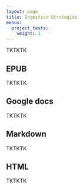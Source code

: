 ```yaml
---
layout: page
title: Ingestion Strategies
menus:
  project_texts:
    weight: 1
---
```


TKTKTK

## EPUB

TKTKTK

## Google docs

TKTKTK

## Markdown

TKTKTK

## HTML

TKTKTK
